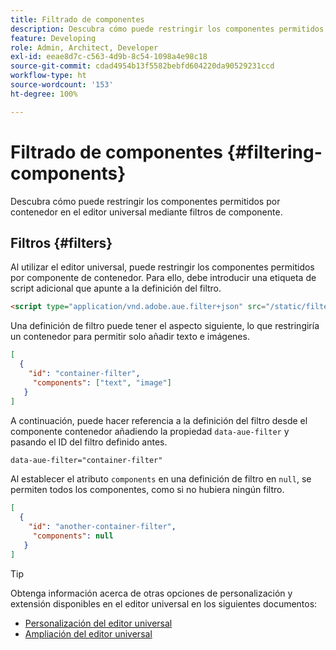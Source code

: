 ```yaml
---
title: Filtrado de componentes
description: Descubra cómo puede restringir los componentes permitidos por contenedor en el editor universal mediante filtros de componente.
feature: Developing
role: Admin, Architect, Developer
exl-id: eeae8d7c-c563-4d9b-8c54-1098a4e98c18
source-git-commit: cdad4954b13f5582bebfd604220da90529231ccd
workflow-type: ht
source-wordcount: '153'
ht-degree: 100%

---
```


# Filtrado de componentes {#filtering-components}

Descubra cómo puede restringir los componentes permitidos por contenedor en el editor universal mediante filtros de componente.

## Filtros {#filters}

Al utilizar el editor universal, puede restringir los componentes permitidos por componente de contenedor. Para ello, debe introducir una etiqueta de script adicional que apunte a la definición del filtro.

```html
<script type="application/vnd.adobe.aue.filter+json" src="/static/filter-definition.json"></script>
```

Una definición de filtro puede tener el aspecto siguiente, lo que restringiría un contenedor para permitir solo añadir texto e imágenes.

```json
[
  {
    "id": "container-filter",
     "components": ["text", "image"]
   }
]
```

A continuación, puede hacer referencia a la definición del filtro desde el componente contenedor añadiendo la propiedad `data-aue-filter` y pasando el ID del filtro definido antes.

```html
data-aue-filter="container-filter"
```

Al establecer el atributo `components` en una definición de filtro en `null`, se permiten todos los componentes, como si no hubiera ningún filtro.

```json
[
  {
    "id": "another-container-filter",
     "components": null
   }
]
```

>[!TIP]
>
>Obtenga información acerca de otras opciones de personalización y extensión disponibles en el editor universal en los siguientes documentos:
>
>* [Personalización del editor universal](/help/implementing/universal-editor/customizing.md)
>* [Ampliación del editor universal](/help/implementing/universal-editor/extending.md)
